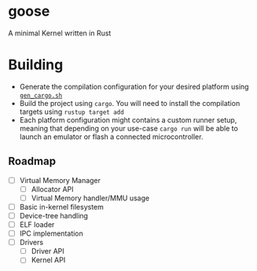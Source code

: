 # goose

A minimal Kernel written in Rust

# Building

- Generate the compilation configuration for your desired platform using
  [`gen_cargo.sh`](gen_cargo.sh)
- Build the project using `cargo`. You will need to install the compilation
  targets using `rustup target add`
- Each platform configuration might contains a custom runner setup, meaning that
  depending on your use-case `cargo run` will be able to launch an emulator or
  flash a connected microcontroller.

## Roadmap

- [ ] Virtual Memory Manager
    - [ ] Allocator API
    - [ ] Virtual Memory handler/MMU usage
- [ ] Basic in-kernel filesystem
- [ ] Device-tree handling
- [ ] ELF loader
- [ ] IPC implementation
- [ ] Drivers
    - [ ] Driver API
    - [ ] Kernel API
